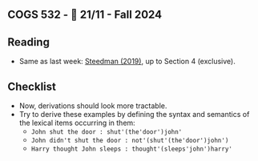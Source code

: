 COGS 532 - :calendar: 21/11 - Fall 2024
---------------------------------------

Reading
-------

* Same as last week: [Steedman (2019)](http://homepages.inf.ed.ac.uk/steedman/papers/ccg/moravcsik2.pdf), up to Section 4 (exclusive).

Checklist
---------
* Now, derivations should look more tractable. 
* Try to derive these examples by defining the syntax and semantics of the lexical items occurring in them:
    - `John shut the door : shut'(the'door')john'`
    - `John didn't shut the door : not'(shut'(the'door')john')` 
    - `Harry thought John sleeps : thought'(sleeps'john')harry'`


